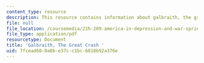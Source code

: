 ```yaml
---
content_type: resource
description: This resource contains information about galbraith, the great crash.
file: null
file_location: /coursemedia/21h-209-america-in-depression-and-war-spring-2012/7fcead600a0be37cc1bc6818b92a376e_MIT21H_209S12_galbraith.pdf
file_type: application/pdf
resourcetype: Document
title: 'Galbraith, The Great Crash '
uid: 7fcead60-0a0b-e37c-c1bc-6818b92a376e
---
```

